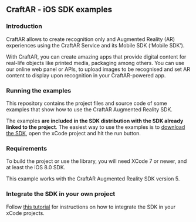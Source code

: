 ## CraftAR - iOS SDK examples

### Introduction

CraftAR allows to create recognition only and Augmented Reality (AR)
experiences using the CraftAR Service and its Mobile SDK (‘Mobile SDK’).

With CraftAR, you can create amazing apps that provide digital content
for real-life objects like printed media, packaging among others. You
can use our online web panel or APIs, to upload images to be recognised and set
AR content to display upon recognition in your CraftAR-powered
app.

### Running the examples

This repository contains the project files and source code of some examples
that show how to use the CraftAR Augmented Reality SDK.

The examples **are included in the SDK distribution with the SDK already linked to
the project**. The easiest way to use the examples is to [download the SDK](http://documentation.catchoom.com/documentation/augmented-reality-sdk/ios-augmented-reality-sdk/), open the xCode
project and hit the run button.

### Requirements

To build the project or use the library, you will need XCode 7 or newer,
and at least the iOS 8.0 SDK.

This example works with the CraftAR Augmented Reality SDK version 5.


### Integrate the SDK in your own project

Follow [this tutorial](http://support.catchoom.com/customer/portal/articles/1887554-tutorial-set-up-the-ios-project-in-xcode) for instructions on how to integrate the SDK in your xCode projects.

